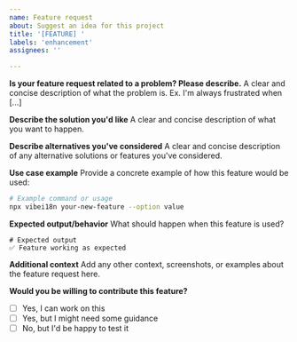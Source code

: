 ```yaml
---
name: Feature request
about: Suggest an idea for this project
title: '[FEATURE] '
labels: 'enhancement'
assignees: ''

---
```


**Is your feature request related to a problem? Please describe.**
A clear and concise description of what the problem is. Ex. I'm always frustrated when [...]

**Describe the solution you'd like**
A clear and concise description of what you want to happen.

**Describe alternatives you've considered**
A clear and concise description of any alternative solutions or features you've considered.

**Use case example**
Provide a concrete example of how this feature would be used:

```bash
# Example command or usage
npx vibei18n your-new-feature --option value
```

**Expected output/behavior**
What should happen when this feature is used?

```
# Expected output
✅ Feature working as expected
```

**Additional context**
Add any other context, screenshots, or examples about the feature request here.

**Would you be willing to contribute this feature?**
- [ ] Yes, I can work on this
- [ ] Yes, but I might need some guidance
- [ ] No, but I'd be happy to test it